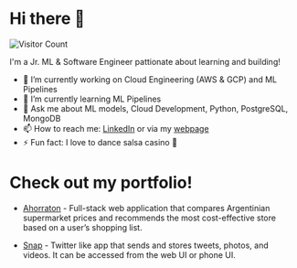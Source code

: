 # Hi there 👋

![Visitor Count](https://komarev.com/ghpvc/?username=LuisParedes1&color=0e75b6&style=flat)


I'm a Jr. ML & Software Engineer pattionate about learning and building!

- 🔭 I’m currently working on Cloud Engineering (AWS & GCP) and ML Pipelines
- 🌱 I’m currently learning ML Pipelines
- 💬 Ask me about ML models, Cloud Development, Python, PostgreSQL, MongoDB
- 📫 How to reach me: [LinkedIn](https://www.linkedin.com/in/luisjoseparedes/) or via my [webpage](https://luisparedes1.github.io/)
- ⚡ Fun fact: I love to dance salsa casino 🕺


# Check out my portfolio!

- [Ahorraton](https://github.com/Ahorraton/.github) - Full-stack web application that compares Argentinian supermarket prices and recommends the most cost-effective store based on a user’s shopping list.

- [Snap](https://github.com/bambu-group-03/.github) - Twitter like app that sends and stores tweets, photos, and videos. It can be accessed from the web UI or phone UI.

